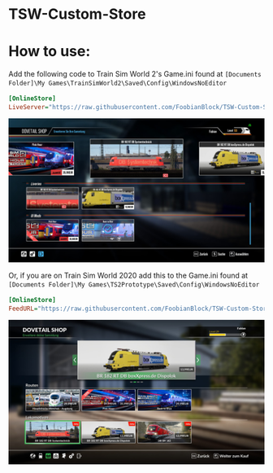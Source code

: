 # TSW-Custom-Store

# How to use:

Add the following code to Train Sim World 2's Game.ini found at `[Documents Folder]\My Games\TrainSimWorld2\Saved\Config\WindowsNoEditor`

```ini
[OnlineStore]
LiveServer="https://raw.githubusercontent.com/FoobianBlock/TSW-Custom-Store/main/"
```

![TSW 2 custom store](https://raw.githubusercontent.com/FoobianBlock/TSW-Custom-Store/main/Development/20210901144150_1.jpg)

Or, if you are on Train Sim World 2020 add this to the Game.ini found at `[Documents Folder]\My Games\TS2Prototype\Saved\Config\WindowsNoEditor`

```ini
[OnlineStore]
FeedURL="https://raw.githubusercontent.com/FoobianBlock/TSW-Custom-Store/main/"
```

![TSW 2020 custom store](https://raw.githubusercontent.com/FoobianBlock/TSW-Custom-Store/main/Development/20210901180102_1.jpg)
